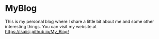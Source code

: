 # MyBlog
This is my personal blog where I share a little bit about me and some other interesting things.
You can visit my website at https://isaiisj.github.io/My_Blog/
